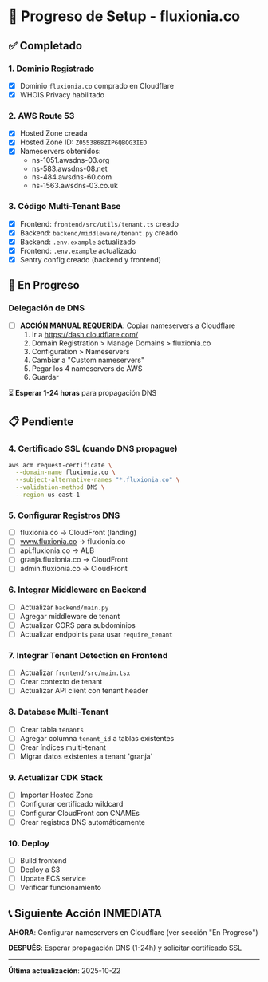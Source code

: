 # 🚀 Progreso de Setup - fluxionia.co

## ✅ Completado

### 1. Dominio Registrado
- [x] Dominio `fluxionia.co` comprado en Cloudflare
- [x] WHOIS Privacy habilitado

### 2. AWS Route 53
- [x] Hosted Zone creada
- [x] Hosted Zone ID: `Z0553868ZIP6QBQG3IEO`
- [x] Nameservers obtenidos:
  - ns-1051.awsdns-03.org
  - ns-583.awsdns-08.net
  - ns-484.awsdns-60.com
  - ns-1563.awsdns-03.co.uk

### 3. Código Multi-Tenant Base
- [x] Frontend: `frontend/src/utils/tenant.ts` creado
- [x] Backend: `backend/middleware/tenant.py` creado
- [x] Backend: `.env.example` actualizado
- [x] Frontend: `.env.example` actualizado
- [x] Sentry config creado (backend y frontend)

## 🔄 En Progreso

### Delegación de DNS
- [ ] **ACCIÓN MANUAL REQUERIDA**: Copiar nameservers a Cloudflare
  1. Ir a https://dash.cloudflare.com/
  2. Domain Registration > Manage Domains > fluxionia.co
  3. Configuration > Nameservers
  4. Cambiar a "Custom nameservers"
  5. Pegar los 4 nameservers de AWS
  6. Guardar

⏳ **Esperar 1-24 horas** para propagación DNS

## 📋 Pendiente

### 4. Certificado SSL (cuando DNS propague)
```bash
aws acm request-certificate \
  --domain-name fluxionia.co \
  --subject-alternative-names "*.fluxionia.co" \
  --validation-method DNS \
  --region us-east-1
```

### 5. Configurar Registros DNS
- [ ] fluxionia.co → CloudFront (landing)
- [ ] www.fluxionia.co → fluxionia.co
- [ ] api.fluxionia.co → ALB
- [ ] granja.fluxionia.co → CloudFront
- [ ] admin.fluxionia.co → CloudFront

### 6. Integrar Middleware en Backend
- [ ] Actualizar `backend/main.py`
- [ ] Agregar middleware de tenant
- [ ] Actualizar CORS para subdominios
- [ ] Actualizar endpoints para usar `require_tenant`

### 7. Integrar Tenant Detection en Frontend
- [ ] Actualizar `frontend/src/main.tsx`
- [ ] Crear contexto de tenant
- [ ] Actualizar API client con tenant header

### 8. Database Multi-Tenant
- [ ] Crear tabla `tenants`
- [ ] Agregar columna `tenant_id` a tablas existentes
- [ ] Crear índices multi-tenant
- [ ] Migrar datos existentes a tenant 'granja'

### 9. Actualizar CDK Stack
- [ ] Importar Hosted Zone
- [ ] Configurar certificado wildcard
- [ ] Configurar CloudFront con CNAMEs
- [ ] Crear registros DNS automáticamente

### 10. Deploy
- [ ] Build frontend
- [ ] Deploy a S3
- [ ] Update ECS service
- [ ] Verificar funcionamiento

## 📞 Siguiente Acción INMEDIATA

**AHORA**: Configurar nameservers en Cloudflare (ver sección "En Progreso")

**DESPUÉS**: Esperar propagación DNS (1-24h) y solicitar certificado SSL

---

**Última actualización**: 2025-10-22
